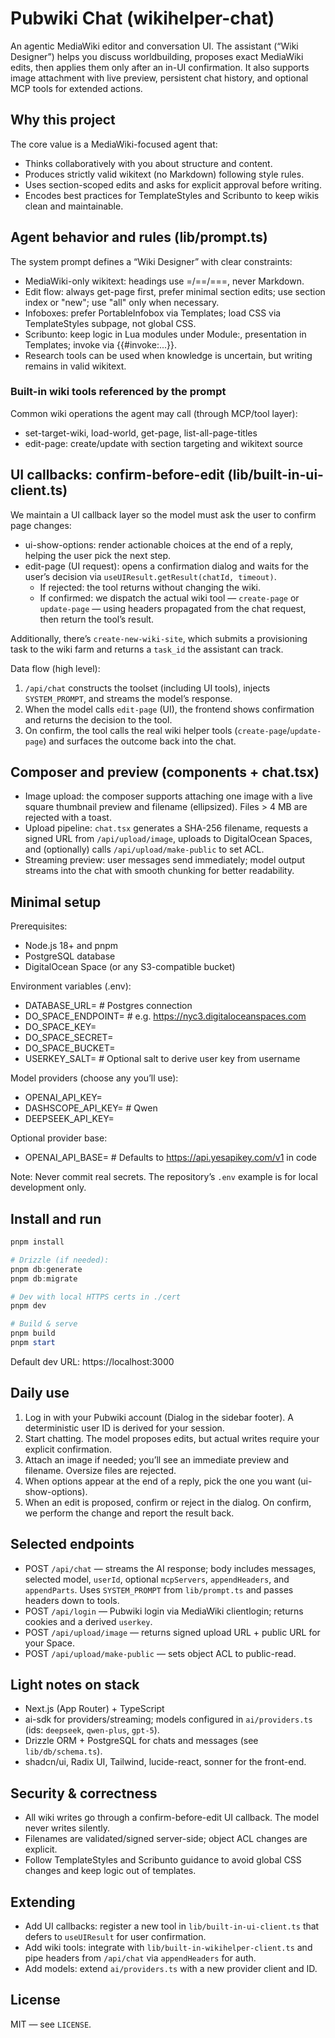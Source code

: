 # Pubwiki Chat (wikihelper-chat)

An agentic MediaWiki editor and conversation UI. The assistant (“Wiki Designer”) helps you discuss worldbuilding, proposes exact MediaWiki edits, then applies them only after an in-UI confirmation. It also supports image attachment with live preview, persistent chat history, and optional MCP tools for extended actions.

## Why this project

The core value is a MediaWiki-focused agent that:
- Thinks collaboratively with you about structure and content.
- Produces strictly valid wikitext (no Markdown) following style rules.
- Uses section-scoped edits and asks for explicit approval before writing.
- Encodes best practices for TemplateStyles and Scribunto to keep wikis clean and maintainable.

## Agent behavior and rules (lib/prompt.ts)

The system prompt defines a “Wiki Designer” with clear constraints:
- MediaWiki-only wikitext: headings use =/==/===, never Markdown.
- Edit flow: always get-page first, prefer minimal section edits; use section index or "new"; use "all" only when necessary.
- Infoboxes: prefer PortableInfobox via Templates; load CSS via TemplateStyles subpage, not global CSS.
- Scribunto: keep logic in Lua modules under Module:, presentation in Templates; invoke via {{#invoke:...}}.
- Research tools can be used when knowledge is uncertain, but writing remains in valid wikitext.

### Built-in wiki tools referenced by the prompt
Common wiki operations the agent may call (through MCP/tool layer):
- set-target-wiki, load-world, get-page, list-all-page-titles
- edit-page: create/update with section targeting and wikitext source

## UI callbacks: confirm-before-edit (lib/built-in-ui-client.ts)

We maintain a UI callback layer so the model must ask the user to confirm page changes:
- ui-show-options: render actionable choices at the end of a reply, helping the user pick the next step.
- edit-page (UI request): opens a confirmation dialog and waits for the user’s decision via `useUIResult.getResult(chatId, timeout)`.
  - If rejected: the tool returns without changing the wiki.
  - If confirmed: we dispatch the actual wiki tool — `create-page` or `update-page` — using headers propagated from the chat request, then return the tool’s result.

Additionally, there’s `create-new-wiki-site`, which submits a provisioning task to the wiki farm and returns a `task_id` the assistant can track.

Data flow (high level):
1) `/api/chat` constructs the toolset (including UI tools), injects `SYSTEM_PROMPT`, and streams the model’s response.
2) When the model calls `edit-page` (UI), the frontend shows confirmation and returns the decision to the tool.
3) On confirm, the tool calls the real wiki helper tools (`create-page`/`update-page`) and surfaces the outcome back into the chat.

## Composer and preview (components + chat.tsx)

- Image upload: the composer supports attaching one image with a live square thumbnail preview and filename (ellipsized). Files > 4 MB are rejected with a toast.
- Upload pipeline: `chat.tsx` generates a SHA-256 filename, requests a signed URL from `/api/upload/image`, uploads to DigitalOcean Spaces, and (optionally) calls `/api/upload/make-public` to set ACL.
- Streaming preview: user messages send immediately; model output streams into the chat with smooth chunking for better readability.

## Minimal setup

Prerequisites:
- Node.js 18+ and pnpm
- PostgreSQL database
- DigitalOcean Space (or any S3-compatible bucket)

Environment variables (.env):
- DATABASE_URL=                     # Postgres connection
- DO_SPACE_ENDPOINT=                # e.g. https://nyc3.digitaloceanspaces.com
- DO_SPACE_KEY=
- DO_SPACE_SECRET=
- DO_SPACE_BUCKET=
- USERKEY_SALT=                     # Optional salt to derive user key from username

Model providers (choose any you’ll use):
- OPENAI_API_KEY=
- DASHSCOPE_API_KEY=                # Qwen
- DEEPSEEK_API_KEY=

Optional provider base:
- OPENAI_API_BASE=                  # Defaults to https://api.yesapikey.com/v1 in code

Note: Never commit real secrets. The repository’s `.env` example is for local development only.

## Install and run

```powershell
pnpm install

# Drizzle (if needed):
pnpm db:generate
pnpm db:migrate

# Dev with local HTTPS certs in ./cert
pnpm dev

# Build & serve
pnpm build
pnpm start
```

Default dev URL: https://localhost:3000

## Daily use

1) Log in with your Pubwiki account (Dialog in the sidebar footer). A deterministic user ID is derived for your session.
2) Start chatting. The model proposes edits, but actual writes require your explicit confirmation.
3) Attach an image if needed; you’ll see an immediate preview and filename. Oversize files are rejected.
4) When options appear at the end of a reply, pick the one you want (ui-show-options).
5) When an edit is proposed, confirm or reject in the dialog. On confirm, we perform the change and report the result back.

## Selected endpoints

- POST `/api/chat` — streams the AI response; body includes messages, selected model, `userId`, optional `mcpServers`, `appendHeaders`, and `appendParts`. Uses `SYSTEM_PROMPT` from `lib/prompt.ts` and passes headers down to tools.
- POST `/api/login` — Pubwiki login via MediaWiki clientlogin; returns cookies and a derived `userkey`.
- POST `/api/upload/image` — returns signed upload URL + public URL for your Space.
- POST `/api/upload/make-public` — sets object ACL to public-read.

## Light notes on stack

- Next.js (App Router) + TypeScript
- ai-sdk for providers/streaming; models configured in `ai/providers.ts` (ids: `deepseek`, `qwen-plus`, `gpt-5`).
- Drizzle ORM + PostgreSQL for chats and messages (see `lib/db/schema.ts`).
- shadcn/ui, Radix UI, Tailwind, lucide-react, sonner for the front-end.

## Security & correctness

- All wiki writes go through a confirm-before-edit UI callback. The model never writes silently.
- Filenames are validated/signed server-side; object ACL changes are explicit.
- Follow TemplateStyles and Scribunto guidance to avoid global CSS changes and keep logic out of templates.

## Extending

- Add UI callbacks: register a new tool in `lib/built-in-ui-client.ts` that defers to `useUIResult` for user confirmation.
- Add wiki tools: integrate with `lib/built-in-wikihelper-client.ts` and pipe headers from `/api/chat` via `appendHeaders` for auth.
- Add models: extend `ai/providers.ts` with a new provider client and ID.

## License

MIT — see `LICENSE`.
